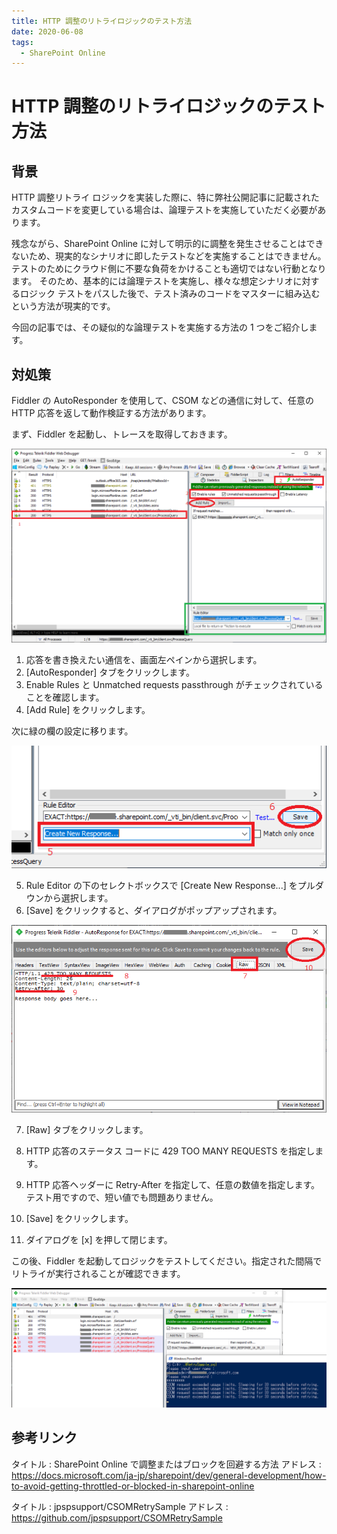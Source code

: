 ```yaml
---
title: HTTP 調整のリトライロジックのテスト方法
date: 2020-06-08
tags:
  - SharePoint Online
---
```


# HTTP 調整のリトライロジックのテスト方法

## 背景
HTTP 調整リトライ ロジックを実装した際に、特に弊社公開記事に記載されたカスタムコードを変更している場合は、論理テストを実施していただく必要があります。

残念ながら、SharePoint Online に対して明示的に調整を発生させることはできないため、現実的なシナリオに即したテストなどを実施することはできません。
テストのためにクラウド側に不要な負荷をかけることも適切ではない行動となります。
そのため、基本的には論理テストを実施し、様々な想定シナリオに対するロジック テストをパスした後で、テスト済みのコードをマスターに組み込むという方法が現実的です。

今回の記事では、その疑似的な論理テストを実施する方法の 1 つをご紹介します。

## 対処策
Fiddler の AutoResponder を使用して、CSOM などの通信に対して、任意の HTTP 応答を返して動作検証する方法があります。

まず、Fiddler を起動し、トレースを取得しておきます。

![Fiddler1](./Testing-backoff-logic/Fiddler1.png)

1) 応答を書き換えたい通信を、画面左ペインから選択します。
2) [AutoResponder] タブをクリックします。
3) Enable Rules と Unmatched requests passthrough がチェックされていることを確認します。
4) [Add Rule] をクリックします。

次に緑の欄の設定に移ります。

![Fiddler2](./Testing-backoff-logic/Fiddler2.png)

5) Rule Editor の下のセレクトボックスで [Create New Response...] をプルダウンから選択します。
6) [Save] をクリックすると、ダイアログがポップアップされます。

![Fiddler3-1](./Testing-backoff-logic/Fiddler3-1.png)

7) [Raw] タブをクリックします。
8) HTTP 応答のステータス コードに 429 TOO MANY REQUESTS を指定します。
9) HTTP 応答ヘッダーに Retry-After を指定して、任意の数値を指定します。
 テスト用ですので、短い値でも問題ありません。

10) [Save] をクリックします。
11) ダイアログを [x] を押して閉じます。

この後、Fiddler を起動してロジックをテストしてください。指定された間隔でリトライが実行されることが確認できます。

![Fiddler4](./Testing-backoff-logic/Fiddler4.png)

## 参考リンク

タイトル : SharePoint Online で調整またはブロックを回避する方法
アドレス : https://docs.microsoft.com/ja-jp/sharepoint/dev/general-development/how-to-avoid-getting-throttled-or-blocked-in-sharepoint-online

タイトル : jpspsupport/CSOMRetrySample
アドレス : https://github.com/jpspsupport/CSOMRetrySample

